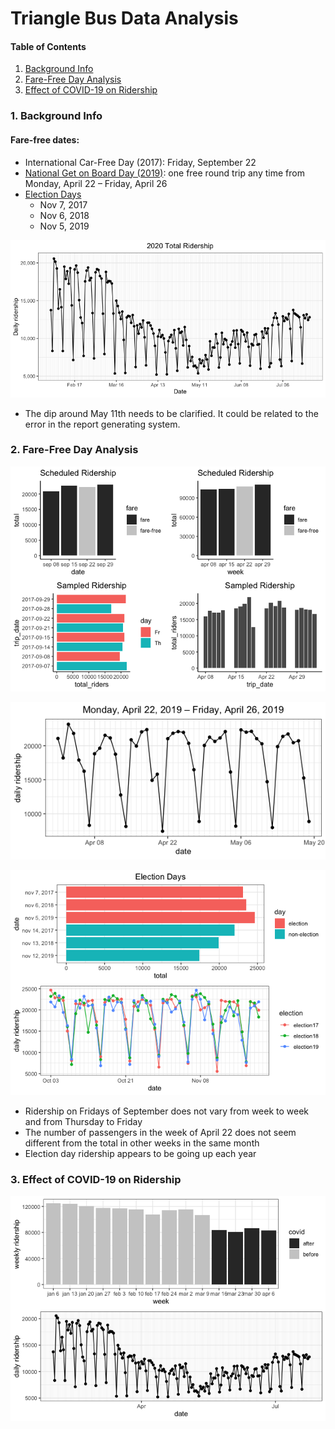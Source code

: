 Triangle Bus Data Analysis
================

#### Table of Contents

1.  [Background Info](#info)
2.  [Fare-Free Day Analysis](#fare-free)
3.  [Effect of COVID-19 on Ridership](#covid)

### 1\. Background Info<a name="info"></a>

#### Fare-free dates:

  - International Car-Free Day (2017): Friday, September 22
  - [National Get on Board Day
    (2019)](https://gotriangle.org/getonboard): one free round trip any
    time from Monday, April 22 – Friday, April 26
  - [Election
    Days](https://www.dcovotes.com/public-information/official-elections-results)
      - Nov 7, 2017
      - Nov 6, 2018
      - Nov 5,
2019

![](triangle_fare_free_git_files/figure-gfm/unnamed-chunk-1-1.png)<!-- -->

  - The dip around May 11th needs to be clarified. It could be related
    to the error in the report generating
system.

### 2\. Fare-Free Day Analysis<a name="fare-free"></a>

![](triangle_fare_free_git_files/figure-gfm/unnamed-chunk-5-1.png)<!-- -->

![](triangle_fare_free_git_files/figure-gfm/unnamed-chunk-6-1.png)<!-- -->

![](triangle_fare_free_git_files/figure-gfm/unnamed-chunk-9-1.png)<!-- -->

  - Ridership on Fridays of September does not vary from week to week
    and from Thursday to Friday
  - The number of passengers in the week of April 22 does not seem
    different from the total in other weeks in the same month
  - Election day ridership appears to be going up each
year

### 3\. Effect of COVID-19 on Ridership<a name="covid"></a>

![](triangle_fare_free_git_files/figure-gfm/unnamed-chunk-13-1.png)<!-- -->

